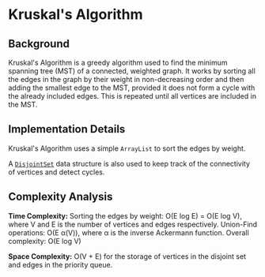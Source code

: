 # Kruskal's Algorithm

## Background
Kruskal's Algorithm is a greedy algorithm used to find the minimum spanning tree (MST) of a connected, weighted graph.
It works by sorting all the edges in the graph by their weight in non-decreasing order and then adding the smallest edge
to the MST, provided it does not form a cycle with the already included edges. This is repeated until all vertices are
included in the MST.

## Implementation Details
Kruskal's Algorithm uses a simple `ArrayList` to sort the edges by weight. 

A [`DisjointSet`](/dataStructures/disjointSet/weightedUnion) data structure is also used to keep track of the
connectivity of vertices and detect cycles.

## Complexity Analysis

**Time Complexity:**
Sorting the edges by weight: O(E log E) = O(E log V), where V and E is the number of vertices and edges respectively.
Union-Find operations: O(E α(V)), where α is the inverse Ackermann function.
Overall complexity: O(E log V)

**Space Complexity:**
O(V + E) for the storage of vertices in the disjoint set and edges in the priority queue.